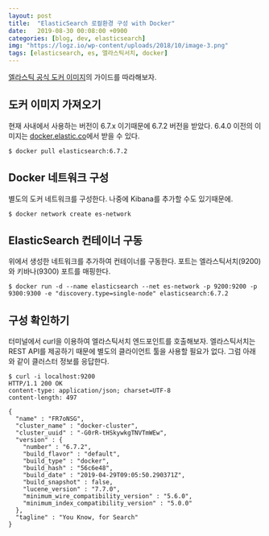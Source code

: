 ```yaml
---
layout: post
title:  "ElasticSearch 로컬환경 구성 with Docker"
date:   2019-08-30 00:08:00 +0900
categories: [blog, dev, elasticsearch]
img: "https://logz.io/wp-content/uploads/2018/10/image-3.png"
tags: [elasticsearch, es, 엘라스틱서치, docker]
---
```


[엘라스틱 공식 도커 이미지](https://hub.docker.com/_/elasticsearch)의 가이드를 따라해보자.

## 도커 이미지 가져오기

현재 사내에서 사용하는 버전이 6.7.x 이기때문에 6.7.2 버전을 받았다.
6.4.0 이전의 이미지는 [docker.elastic.co](docker.elastic.co)에서 받을 수 있다.

```console
$ docker pull elasticsearch:6.7.2
```

## Docker 네트워크 구성

별도의 도커 네트워크를 구성한다. 나중에 Kibana를 추가할 수도 있기때문에.

```console
$ docker network create es-network
```

## ElasticSearch 컨테이너 구동

위에서 생성한 네트워크를 추가하여 컨테이너를 구동한다. 포트는 엘라스틱서치(9200)와 키바나(9300) 포트를 매핑한다.

```console
$ docker run -d --name elasticsearch --net es-network -p 9200:9200 -p 9300:9300 -e "discovery.type=single-node" elasticsearch:6.7.2
```

## 구성 확인하기

터미널에서 curl을 이용하여 엘라스틱서치 엔드포인트를 호출해보자.
엘라스틱서치는 REST API를 제공하기 때문에 별도의 클라이언트 툴을 사용할 필요가 없다.
그럼 아래와 같이 클러스터 정보를 응답한다.

```console
$ curl -i localhost:9200
HTTP/1.1 200 OK
content-type: application/json; charset=UTF-8
content-length: 497

{
  "name" : "FR7oNSG",
  "cluster_name" : "docker-cluster",
  "cluster_uuid" : "-G0rR-tHSkywkgTNVTmWEw",
  "version" : {
    "number" : "6.7.2",
    "build_flavor" : "default",
    "build_type" : "docker",
    "build_hash" : "56c6e48",
    "build_date" : "2019-04-29T09:05:50.290371Z",
    "build_snapshot" : false,
    "lucene_version" : "7.7.0",
    "minimum_wire_compatibility_version" : "5.6.0",
    "minimum_index_compatibility_version" : "5.0.0"
  },
  "tagline" : "You Know, for Search"
}
```

